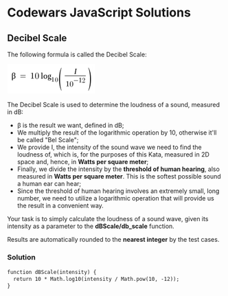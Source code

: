 # Codewars JavaScript Solutions

## Decibel Scale

The following formula is called the Decibel Scale:

![image](image-3.png)

The Decibel Scale is used to determine the loudness of a sound, measured in dB:

- β is the result we want, defined in dB;
- We multiply the result of the logarithmic operation by 10, otherwise it'll be called "Bel Scale";
- We provide I, the intensity of the sound wave we need to find the loudness of, which is, for the purposes of this Kata, measured in 2D space and, hence, in **Watts per square meter**;
- Finally, we divide the intensity by the **threshold of human hearing**, also measured in **Watts per square meter**. This is the softest possible sound a human ear can hear;
- Since the threshold of human hearing involves an extremely small, long number, we need to utilize a logarithmic operation that will provide us the result in a convenient way.

Your task is to simply calculate the loudness of a sound wave, given its intensity as a parameter to the **dBScale/db_scale** function.

Results are automatically rounded to the **nearest integer** by the test cases.

### Solution

```
function dBScale(intensity) {
  return 10 * Math.log10(intensity / Math.pow(10, -12));
}
```
